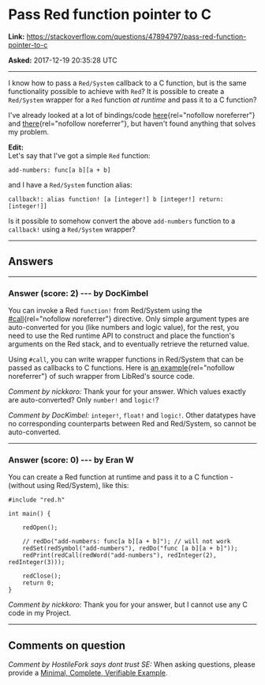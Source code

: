 # Pass Red function pointer to C

**Link:**
<https://stackoverflow.com/questions/47894797/pass-red-function-pointer-to-c>

**Asked:** 2017-12-19 20:35:28 UTC

------------------------------------------------------------------------

I know how to pass a `Red/System` callback to a C function, but is the
same functionality possible to achieve with `Red`? It is possible to
create a `Red/System` wrapper for a `Red` function *at runtime* and pass
it to a C function?

I\'ve already looked at a lot of bindings/code
[here](https://github.com/red/code){rel="nofollow noreferrer"} and
[there](https://github.com/red/red/blob/master/runtime/datatypes/function.reds){rel="nofollow noreferrer"},
but haven\'t found anything that solves my problem.

**Edit:**\
Let\'s say that I\'ve got a simple `Red` function:

    add-numbers: func[a b][a + b]

and I have a `Red/System` function alias:

    callback!: alias function! [a [integer!] b [integer!] return: [integer!]]

Is it possible to somehow convert the above `add-numbers` function to a
`callback!` using a `Red/System` wrapper?

------------------------------------------------------------------------

## Answers

------------------------------------------------------------------------

### Answer (score: 2) --- by DocKimbel

You can invoke a Red `function!` from Red/System using the
[#call](http://static.red-lang.org/red-system-specs-light.html#section-16.8){rel="nofollow noreferrer"}
directive. Only simple argument types are auto-converted for you (like
numbers and logic value), for the rest, you need to use the Red runtime
API to construct and place the function\'s arguments on the Red stack,
and to eventually retrieve the returned value.

Using `#call`, you can write wrapper functions in Red/System that can be
passed as callbacks to C functions. Here is [an
example](https://github.com/red/red/blob/master/libRed/libRed.red#L1227){rel="nofollow noreferrer"}
of such wrapper from LibRed\'s source code.

*Comment by nickkoro:* Thank your for your answer. Which values exactly
are auto-converted? Only `number!` and `logic!`?

*Comment by DocKimbel:* `integer!`, `float!` and `logic!`. Other
datatypes have no corresponding counterparts between Red and Red/System,
so cannot be auto-converted.

------------------------------------------------------------------------

### Answer (score: 0) --- by Eran W

You can create a Red function at runtime and pass it to a C function -
(without using Red/System), like this:

    #include "red.h"

    int main() {

        redOpen();

        // redDo("add-numbers: func[a b][a + b]"); // will not work
        redSet(redSymbol("add-numbers"), redDo("func [a b][a + b]"));
        redPrint(redCall(redWord("add-numbers"), redInteger(2), redInteger(3)));

        redClose();
        return 0;
    }

*Comment by nickkoro:* Thank you for your answer, but I cannot use any C
code in my Project.

------------------------------------------------------------------------

## Comments on question

*Comment by HostileFork says dont trust SE:* When asking questions,
please provide a [Minimal, Complete, Verifiable
Example](https://stackoverflow.com/help/mcve).
